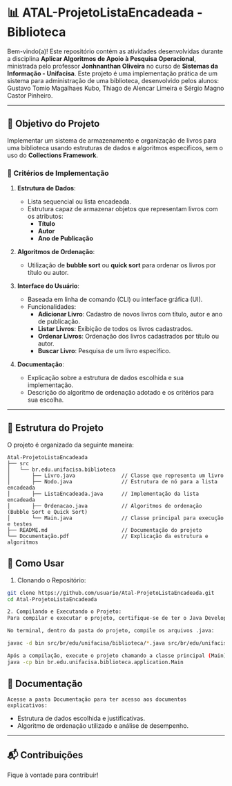 # 📊 ATAL-ProjetoListaEncadeada - Biblioteca

Bem-vindo(a)! Este repositório contém as atividades desenvolvidas durante a disciplina **Aplicar Algoritmos de Apoio à Pesquisa Operacional**, ministrada pelo professor **Jonhnanthan Oliveira** no curso de **Sistemas da Informação - Unifacisa**. Este projeto é uma implementação prática de um sistema para administração de uma biblioteca, desenvolvido pelos alunos: Gustavo Tomio Magalhaes Kubo, Thiago de Alencar Limeira e Sérgio Magno Castor Pinheiro.

---

## 🎯 Objetivo do Projeto

Implementar um sistema de armazenamento e organização de livros para uma biblioteca usando estruturas de dados e algoritmos específicos, sem o uso do **Collections Framework**.

### 📌 Critérios de Implementação

1. **Estrutura de Dados**:
   - Lista sequencial ou lista encadeada.
   - Estrutura capaz de armazenar objetos que representam livros com os atributos:
     - **Título**
     - **Autor**
     - **Ano de Publicação**

2. **Algoritmos de Ordenação**:
   - Utilização de **bubble sort** ou **quick sort** para ordenar os livros por título ou autor.

3. **Interface do Usuário**:
   - Baseada em linha de comando (CLI) ou interface gráfica (UI).
   - Funcionalidades:
     - **Adicionar Livro**: Cadastro de novos livros com título, autor e ano de publicação.
     - **Listar Livros**: Exibição de todos os livros cadastrados.
     - **Ordenar Livros**: Ordenação dos livros cadastrados por título ou autor.
     - **Buscar Livro**: Pesquisa de um livro específico.

4. **Documentação**:
   - Explicação sobre a estrutura de dados escolhida e sua implementação.
   - Descrição do algoritmo de ordenação adotado e os critérios para sua escolha.

---

## 📂 Estrutura do Projeto

O projeto é organizado da seguinte maneira:

```plaintext
Atal-ProjetoListaEncadeada
├── src
│   └── br.edu.unifacisa.biblioteca
│       ├── Livro.java               // Classe que representa um livro
│       ├── Nodo.java                // Estrutura de nó para a lista encadeada
│       ├── ListaEncadeada.java      // Implementação da lista encadeada
│       ├── Ordenacao.java           // Algoritmos de ordenação (Bubble Sort e Quick Sort)
│       └── Main.java                // Classe principal para execução e testes
├── README.md                        // Documentação do projeto
└── Documentação.pdf                 // Explicação da estrutura e algoritmos
```

## 🚀 Como Usar

1. Clonando o Repositório:

```bash
git clone https://github.com/usuario/Atal-ProjetoListaEncadeada.git
cd Atal-ProjetoListaEncadeada

2. Compilando e Executando o Projeto:
Para compilar e executar o projeto, certifique-se de ter o Java Development Kit (JDK) instalado.

No terminal, dentro da pasta do projeto, compile os arquivos .java:

javac -d bin src/br/edu/unifacisa/biblioteca/*.java src/br/edu/unifacisa/biblioteca/application/*.java

Após a compilação, execute o projeto chamando a classe principal (Main):
java -cp bin br.edu.unifacisa.biblioteca.application.Main
```

## 📝 **Documentação**
    Acesse a pasta Documentação para ter acesso aos documentos explicativos:
   - Estrutura de dados escolhida e justificativas.
   - Algoritmo de ordenação utilizado e análise de desempenho.
---
## 📬 Contribuições
Fique à vontade para contribuir!
